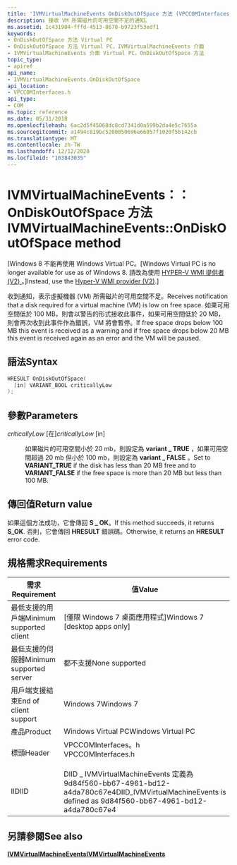 ```yaml
---
title: 'IVMVirtualMachineEvents OnDiskOutOfSpace 方法 (VPCCOMInterfaces .h) '
description: 接收 VM 所需磁片的可用空間不足的通知。
ms.assetid: 1c431904-fffd-4513-8670-b9723f53edf1
keywords:
- OnDiskOutOfSpace 方法 Virtual PC
- OnDiskOutOfSpace 方法 Virtual PC，IVMVirtualMachineEvents 介面
- IVMVirtualMachineEvents 介面 Virtual PC，OnDiskOutOfSpace 方法
topic_type:
- apiref
api_name:
- IVMVirtualMachineEvents.OnDiskOutOfSpace
api_location:
- VPCCOMInterfaces.h
api_type:
- COM
ms.topic: reference
ms.date: 05/31/2018
ms.openlocfilehash: 6ac2d5f45068dc8cd7341d0a599b2da4e5c7655a
ms.sourcegitcommit: a1494c819bc5200050696e66057f1020f5b142cb
ms.translationtype: MT
ms.contentlocale: zh-TW
ms.lasthandoff: 12/12/2020
ms.locfileid: "103843035"
---
```

# <a name="ivmvirtualmachineeventsondiskoutofspace-method"></a><span data-ttu-id="ab179-106">IVMVirtualMachineEvents：： OnDiskOutOfSpace 方法</span><span class="sxs-lookup"><span data-stu-id="ab179-106">IVMVirtualMachineEvents::OnDiskOutOfSpace method</span></span>

<span data-ttu-id="ab179-107">\[Windows 8 不能再使用 Windows Virtual PC。</span><span class="sxs-lookup"><span data-stu-id="ab179-107">\[Windows Virtual PC is no longer available for use as of Windows 8.</span></span> <span data-ttu-id="ab179-108">請改為使用 [HYPER-V WMI 提供者 (V2) ](/windows/desktop/HyperV_v2/windows-virtualization-portal)。\]</span><span class="sxs-lookup"><span data-stu-id="ab179-108">Instead, use the [Hyper-V WMI provider (V2)](/windows/desktop/HyperV_v2/windows-virtualization-portal).\]</span></span>

<span data-ttu-id="ab179-109">收到通知，表示虛擬機器 (VM) 所需磁片的可用空間不足。</span><span class="sxs-lookup"><span data-stu-id="ab179-109">Receives notification that a disk required for a virtual machine (VM) is low on free space.</span></span> <span data-ttu-id="ab179-110">如果可用空間低於 100 MB，則會以警告的形式接收此事件，如果可用空間低於 20 MB，則會再次收到此事件作為錯誤，VM 將會暫停。</span><span class="sxs-lookup"><span data-stu-id="ab179-110">If free space drops below 100 MB this event is received as a warning and if free space drops below 20 MB this event is received again as an error and the VM will be paused.</span></span>

## <a name="syntax"></a><span data-ttu-id="ab179-111">語法</span><span class="sxs-lookup"><span data-stu-id="ab179-111">Syntax</span></span>


```C++
HRESULT OnDiskOutOfSpace(
  [in] VARIANT_BOOL criticallyLow
);
```



## <a name="parameters"></a><span data-ttu-id="ab179-112">參數</span><span class="sxs-lookup"><span data-stu-id="ab179-112">Parameters</span></span>

<dl> <dt>

<span data-ttu-id="ab179-113">*criticallyLow* \[在\]</span><span class="sxs-lookup"><span data-stu-id="ab179-113">*criticallyLow* \[in\]</span></span>
</dt> <dd>

<span data-ttu-id="ab179-114">如果磁片的可用空間小於 20 mb，則設定為 **variant \_ TRUE** ，如果可用空間超過 20 mb 但小於 100 mb，則設定為 **variant \_ FALSE** 。</span><span class="sxs-lookup"><span data-stu-id="ab179-114">Set to **VARIANT\_TRUE** if the disk has less than 20 MB free and to **VARIANT\_FALSE** if the free space is more than 20 MB but less than 100 MB.</span></span>

</dd> </dl>

## <a name="return-value"></a><span data-ttu-id="ab179-115">傳回值</span><span class="sxs-lookup"><span data-stu-id="ab179-115">Return value</span></span>

<span data-ttu-id="ab179-116">如果這個方法成功，它會傳回 **S \_ OK**。</span><span class="sxs-lookup"><span data-stu-id="ab179-116">If this method succeeds, it returns **S\_OK**.</span></span> <span data-ttu-id="ab179-117">否則，它會傳回 **HRESULT** 錯誤碼。</span><span class="sxs-lookup"><span data-stu-id="ab179-117">Otherwise, it returns an **HRESULT** error code.</span></span>

## <a name="requirements"></a><span data-ttu-id="ab179-118">規格需求</span><span class="sxs-lookup"><span data-stu-id="ab179-118">Requirements</span></span>



| <span data-ttu-id="ab179-119">需求</span><span class="sxs-lookup"><span data-stu-id="ab179-119">Requirement</span></span> | <span data-ttu-id="ab179-120">值</span><span class="sxs-lookup"><span data-stu-id="ab179-120">Value</span></span> |
|-------------------------------------|-----------------------------------------------------------------------------------------------|
| <span data-ttu-id="ab179-121">最低支援的用戶端</span><span class="sxs-lookup"><span data-stu-id="ab179-121">Minimum supported client</span></span><br/> | <span data-ttu-id="ab179-122">\[僅限 Windows 7 桌面應用程式\]</span><span class="sxs-lookup"><span data-stu-id="ab179-122">Windows 7 \[desktop apps only\]</span></span><br/>                                                    |
| <span data-ttu-id="ab179-123">最低支援的伺服器</span><span class="sxs-lookup"><span data-stu-id="ab179-123">Minimum supported server</span></span><br/> | <span data-ttu-id="ab179-124">都不支援</span><span class="sxs-lookup"><span data-stu-id="ab179-124">None supported</span></span><br/>                                                                     |
| <span data-ttu-id="ab179-125">用戶端支援結束</span><span class="sxs-lookup"><span data-stu-id="ab179-125">End of client support</span></span><br/>    | <span data-ttu-id="ab179-126">Windows 7</span><span class="sxs-lookup"><span data-stu-id="ab179-126">Windows 7</span></span><br/>                                                                          |
| <span data-ttu-id="ab179-127">產品</span><span class="sxs-lookup"><span data-stu-id="ab179-127">Product</span></span><br/>                  | <span data-ttu-id="ab179-128">Windows Virtual PC</span><span class="sxs-lookup"><span data-stu-id="ab179-128">Windows Virtual PC</span></span><br/>                                                                 |
| <span data-ttu-id="ab179-129">標頭</span><span class="sxs-lookup"><span data-stu-id="ab179-129">Header</span></span><br/>                   | <dl> <span data-ttu-id="ab179-130"><dt>VPCCOMInterfaces。h</dt></span><span class="sxs-lookup"><span data-stu-id="ab179-130"><dt>VPCCOMInterfaces.h</dt></span></span> </dl> |
| <span data-ttu-id="ab179-131">IID</span><span class="sxs-lookup"><span data-stu-id="ab179-131">IID</span></span><br/>                      | <span data-ttu-id="ab179-132">DIID \_ IVMVirtualMachineEvents 定義為9d84f560-bb67-4961-bd12-a4da780c67e4</span><span class="sxs-lookup"><span data-stu-id="ab179-132">DIID\_IVMVirtualMachineEvents is defined as 9d84f560-bb67-4961-bd12-a4da780c67e4</span></span><br/>   |



## <a name="see-also"></a><span data-ttu-id="ab179-133">另請參閱</span><span class="sxs-lookup"><span data-stu-id="ab179-133">See also</span></span>

<dl> <dt>

[<span data-ttu-id="ab179-134">**IVMVirtualMachineEvents**</span><span class="sxs-lookup"><span data-stu-id="ab179-134">**IVMVirtualMachineEvents**</span></span>](ivmvirtualmachineevents.md)
</dt> </dl>

 

